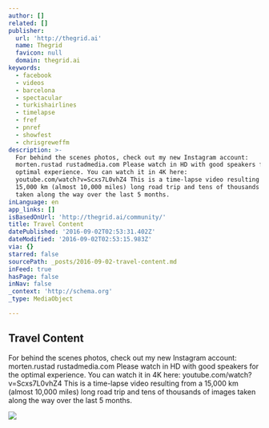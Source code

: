 ```yaml
---
author: []
related: []
publisher:
  url: 'http://thegrid.ai'
  name: Thegrid
  favicon: null
  domain: thegrid.ai
keywords:
  - facebook
  - videos
  - barcelona
  - spectacular
  - turkishairlines
  - timelapse
  - fref
  - pnref
  - showfest
  - chrisgreweffm
description: >-
  For behind the scenes photos, check out my new Instagram account:
  morten.rustad rustadmedia.com Please watch in HD with good speakers for the
  optimal experience. You can watch it in 4K here:
  youtube.com/watch?v=Scxs7L0vhZ4 This is a time-lapse video resulting from a
  15,000 km (almost 10,000 miles) long road trip and tens of thousands of images
  taken along the way over the last 5 months.
inLanguage: en
app_links: []
isBasedOnUrl: 'http://thegrid.ai/community/'
title: Travel Content
datePublished: '2016-09-02T02:53:31.402Z'
dateModified: '2016-09-02T02:53:15.983Z'
via: {}
starred: false
sourcePath: _posts/2016-09-02-travel-content.md
inFeed: true
hasPage: false
inNav: false
_context: 'http://schema.org'
_type: MediaObject

---
```

<article style=""><h1>Travel Content</h1><p>For behind the scenes photos, check out my new Instagram account: morten.rustad rustadmedia.com Please watch in HD with good speakers for the optimal experience. You can watch it in 4K here: youtube.com/watch?v=Scxs7L0vhZ4 This is a time-lapse video resulting from a 15,000 km (almost 10,000 miles) long road trip and tens of thousands of images taken along the way over the last 5 months.</p><img src="https://imgflo.herokuapp.com/graph/851b8fd15e770b1/75995aded0f9a5bc7c3632eb9ddaff00/insta_hefe.jpg?input=https%3A%2F%2Fs3-us-west-2.amazonaws.com%2Fthe-grid-img%2Fp%2Feecfd9599902a81ffa002c57388a83aded437c8b.jpg" /></article>